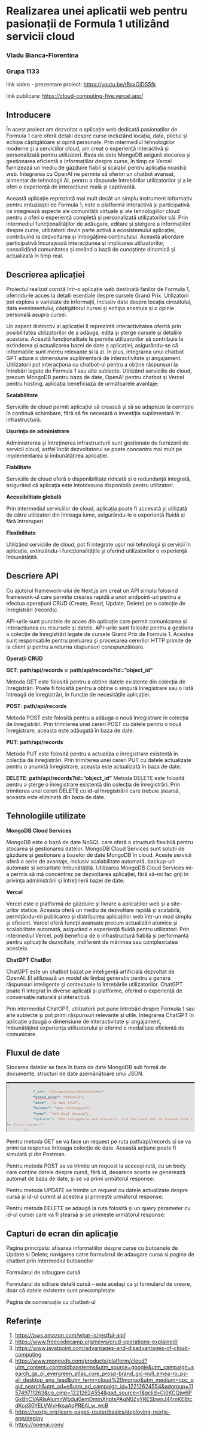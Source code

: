 # Realizarea unei aplicatii web pentru pasionații de Formula 1 utilizând servicii cloud

### Vladu Bianca-Florentina
### Grupa 1133
link video - prezentare proiect: https://youtu.be/tBsxOiDS5fk

link publicare: https://cloud-computing-five.vercel.app/

## Introducere

În acest proiect am dezvoltat o aplicație web dedicată pasionaților de Formula 1 care oferă detalii despre curse incluzând locația, data, pilotul și echipa câștigătoare și opinii personale. Prin intermediul tehnologiilor moderne și a serviciilor cloud, am creat o experiență interactivă și personalizată pentru utilizatori. Baza de date MongoDB asigură stocarea și gestionarea eficientă a informațiilor despre curse, în timp ce Vercel furnizează un mediu de găzduire fiabil și scalabil pentru aplicația noastră web. Integrarea cu OpenAI ne permite să oferim un chatbot avansat, alimentat de tehnologii AI, pentru a răspunde întrebărilor utilizatorilor și a le oferi o experiență de interacțiune reală și captivantă.

Această aplicație reprezintă mai mult decât un simplu instrument informativ pentru entuziaștii de Formula 1; este o platformă interactivă și participativă ce integrează aspecte ale comunității virtuale și ale tehnologiilor cloud pentru a oferi o experiență completă și personalizată utilizatorilor săi.
Prin intermediul funcționalităților de adăugare, editare și ștergere a informațiilor despre curse, utilizatorii devin parte activă a ecosistemului aplicației, contribuind la dezvoltarea și îmbogățirea conținutului. Această abordare participativă încurajează interacțiunea și implicarea utilizatorilor, consolidând comunitatea și creând o bază de cunoștințe dinamică și actualizată în timp real.


## Descrierea aplicației

Proiectul realizat constă într-o aplicație web destinată fanilor de Formula 1, oferindu-le acces la detalii esențiale despre cursele Grand Prix. Utilizatorii pot explora o varietate de informații, inclusiv date despre locația circuitului, data evenimentului, câștigătorul cursei și echipa acestuia și o opinie personală asupra cursei.

Un aspect distinctiv al aplicației îl reprezintă interactivitatea oferită prin posibilitatea utilizatorilor de a adăuga, edita și șterge cursele și detaliile acestora. Această funcționalitate le permite utilizatorilor să contribuie la extinderea și actualizarea bazei de date a aplicației, asigurându-se că informațiile sunt mereu relevante și la zi. În plus, integrarea unui chatbot GPT aduce o dimensiune suplimentară de interactivitate și angajament. Utilizatorii pot interacționa cu chatbot-ul pentru a obține răspunsuri la întrebări legate de Formula 1 sau alte subiecte.
Utilizând serviciile de cloud, precum MongoDB pentru baza de date, OpenAI pentru chatbot și Vercel pentru hosting, aplicația beneficiază de următoarele avantaje:

**Scalabilitate**

Serviciile de cloud permit aplicației să crească și să se adapteze la cerințele în continuă schimbare, fără să fie necesară o investiție suplimentară în infrastructură.

**Ușurința de administrare**

Administrarea și întreținerea infrastructurii sunt gestionate de furnizorii de servicii cloud, astfel încât dezvoltatorul se poate concentra mai mult pe implementarea și îmbunătățirea aplicației.

**Fiabilitate**

Serviciile de cloud oferă o disponibilitate ridicată și o redundanță integrată, asigurând că aplicația este întotdeauna disponibilă pentru utilizatori.

**Accesibilitate globală**

Prin intermediul serviciilor de cloud, aplicația poate fi accesată și utilizată de către utilizatori din întreaga lume, asigurându-le o experiență fluidă și fără întreruperi.

**Flexibilitate**

Utilizând serviciile de cloud, pot fi integrate ușor noi tehnologii și servicii în aplicație, extinzându-i funcționalitățile și oferind utilizatorilor o experiență îmbunătățită.


## Descriere API 

Cu ajutorul framework-ului de Next.js am creat un API simplu folosind framework-ul care permite crearea rapidă a unor endpoint-uri pentru a efectua operațiuni CRUD (Create, Read, Update, Delete) pe o colecție de înregistrări (records). 

API-urile sunt punctele de acces din aplicație care permit comunicarea și interacțiunea cu resursele și datele. API-urile sunt folosite pentru a gestiona o colecție de înregistrări legate de cursele Grand Prix de Formula 1. Acestea sunt responsabile pentru preluarea și procesarea cererilor HTTP primite de la client și pentru a returna răspunsuri corespunzătoare.

**Operații CRUD**

**GET**: __path/api/records__ si __path/api/records?id=”object_id”__

Metoda GET este folosită pentru a obține datele existente din colecția de înregistrări. Poate fi folosită pentru a obține o singură înregistrare sau o listă întreagă de înregistrări, în funcție de necesitățile aplicației.

**POST**: __path/api/records__

Metoda POST este folosită pentru a adăuga o nouă înregistrare în colecția de înregistrări. Prin trimiterea unei cereri POST cu datele pentru o nouă înregistrare, aceasta este adăugată în baza de date.

**PUT**: __path/api/records__

Metoda PUT este folosită pentru a actualiza o înregistrare existentă în colecția de înregistrări. Prin trimiterea unei cereri PUT cu datele actualizate pentru o anumită înregistrare, aceasta este actualizată în baza de date.

**DELETE**: __path/api/records?id=”object_id”__
Metoda DELETE este folosită pentru a șterge o înregistrare existentă din colecția de înregistrări. Prin trimiterea unei cereri DELETE cu id-ul înregistrării care trebuie ștearsă, aceasta este eliminată din baza de date.

## Tehnologiile utilizate

**MongoDB Cloud Services**

MongoDB este o bază de date NoSQL care oferă o structură flexibilă pentru stocarea și gestionarea datelor. MongoDB Cloud Services sunt soluții de găzduire și gestionare a bazelor de date MongoDB în cloud. Aceste servicii oferă o serie de avantaje, inclusiv scalabilitate automată, backup-uri automate și securitate îmbunătățită. Utilizarea MongoDB Cloud Services mi-a permis să mă concentrez pe dezvoltarea aplicației, fără să-mi fac griji în privința administrării și întreținerii bazei de date.

**Vercel**

Vercel este o platformă de găzduire și livrare a aplicațiilor web și a site-urilor statice. Aceasta oferă un mediu de dezvoltare rapidă și scalabilă, permițându-mi publicarea și distribuirea aplicațiilor web într-un mod simplu și eficient. Vercel oferă funcții avansate precum actualizări atomice și scalabilitate automată, asigurând o experiență fluidă pentru utilizatori. Prin intermediul Vercel, poți beneficia de o infrastructură fiabilă și performantă pentru aplicațiile dezvoltate, indiferent de mărimea sau complexitatea acesteia.

**ChatGPT ChatBot**

ChatGPT este un chatbot bazat pe inteligență artificială dezvoltat de OpenAI. El utilizează un model de limbaj generativ pentru a genera răspunsuri inteligente și contextuale la întrebările utilizatorilor. ChatGPT poate fi integrat în diverse aplicații și platforme, oferind o experiență de conversație naturală și interactivă. 

Prin intermediul ChatGPT, utilizatorii pot pune întrebări despre Formula 1 sau alte subiecte și pot primi răspunsuri relevante și utile. Integrarea ChatGPT în aplicație adaugă o dimensiune de interactivitate și angajament, îmbunătățind experiența utilizatorului și oferind o modalitate eficientă de comunicare.

## Fluxul de date 

Stocarea datelor se face în baza de date MongoDB sub formă de documente, structuri de date asemănătoare unui JSON.

![](imagini/mongodb_document_format.png)


Pentru metoda GET se va face un request pe ruta path/api/records si se va primi ca response întreaga colecție de date. Această acțiune poate fi simulată și din Postman.
 
Pentru metoda POST se va trimite un request la aceeași rută, cu un body care conține datele despre cursă, fără id, deoarece acesta se generează automat de baza de date, și se va primi următorul response:
 


Pentru metoda UPDATE se trimite un request cu datele actualizate despre cursă și id-ul curent al acesteia și primește următorul response:
 
Pentru metoda DELETE se adaugă la ruta folosită și un query parameter cu id-ul cursei care va fi ștearsă și se primește următorul response:
 



## Capturi de ecran din aplicație 

Pagina principala: afisarea informatiilor despre curse cu butoanele de Update si Delete; navigarea catre formularul de adaugare cursa si pagina de chatbot prin intermediul butoanelor

Formularul de adaugare cursă
 
Formularul de editare detalii cursă – este același ca și formularul de creare, doar că datele existente sunt precompletate
 
Pagina de conversație cu chatbot-ul
 


## Referințe

1. https://aws.amazon.com/what-is/restful-api/
2. https://www.freecodecamp.org/news/crud-operations-explained/
3. https://www.javatpoint.com/advantages-and-disadvantages-of-cloud-computing
4. https://www.mongodb.com/products/platform/cloud?utm_content=controldbaasterms&utm_source=google&utm_campaign=search_gs_pl_evergreen_atlas_core_prosp-brand_gic-null_emea-ro_ps-all_desktop_eng_lead&utm_term=cloud%20mongo&utm_medium=cpc_paid_search&utm_ad=e&utm_ad_campaign_id=12212624554&adgroup=115749711263&cq_cmp=12212624554&gad_source=1&gclid=Cj0KCQjw6PGxBhCVARIsAIumnWbdui0emDmmXhptsPAgN0ZyYRESbwnJ44mKEBtcdKcd30YELVWvHksaAqPREALw_wcB
5. https://nextjs.org/learn-pages-router/basics/deploying-nextjs-app/deploy
6. https://openai.com/





